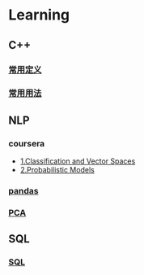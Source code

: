 # Learning

## C++
### [常用定义](C++/definition.md)
### [常用用法](C++/usage.md)

## NLP
### coursera
- [1.Classification and Vector Spaces](NLP//coursera/1.Classification%20and%20Vector%20Spaces.md)
- [2.Probabilistic Models](NLP//coursera/2.Probabilistic%20Models.md)
### [pandas](NLP/pandas.md)
### [PCA](NLP/pca.md)

## SQL
### [SQL](SQL/language.md)

